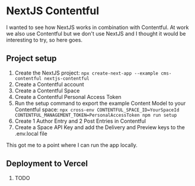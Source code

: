 # NextJS Contentful

I wanted to see how NextJS works in combination with Contentful. At work we also use Contentful but we don't use NextJS and I thought it would be interesting to try, so here goes.

## Project setup

1. Create the NextJS project: `npx create-next-app --example cms-contentful nextjs-contentful`
1. Create a Contentful account
1. Create a Contentful Space
1. Create a Contentful Personal Access Token
1. Run the setup command to export the example Content Model to your Contentful space: `npx cross-env CONTENTFUL_SPACE_ID=YourSpaceId CONTENTFUL_MANAGEMENT_TOKEN=PersonalAccessToken npm run setup`
1. Create 1 Author Entry and 2 Post Entries in Contentful
1. Create a Space API Key and add the Delivery and Preview keys to the .env.local file

This got me to a point where I can run the app locally.

## Deployment to Vercel

1. TODO
